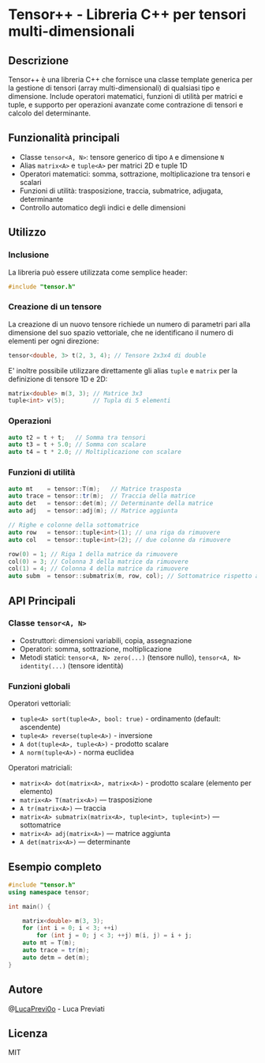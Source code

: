 # Tensor++ - Libreria C++ per tensori multi-dimensionali

## Descrizione

Tensor++ è una libreria C++ che fornisce una classe template generica per la gestione di tensori (array multi-dimensionali) di qualsiasi tipo e dimensione.
Include operatori matematici, funzioni di utilità per matrici e tuple, e supporto per operazioni avanzate come contrazione di tensori e calcolo del determinante.

## Funzionalità principali
- Classe `tensor<A, N>`: tensore generico di tipo `A` e dimensione `N`
- Alias `matrix<A>` e `tuple<A>` per matrici 2D e tuple 1D
- Operatori matematici: somma, sottrazione, moltiplicazione tra tensori e scalari
- Funzioni di utilità: trasposizione, traccia, submatrice, adjugata, determinante
- Controllo automatico degli indici e delle dimensioni

## Utilizzo

### Inclusione
La libreria può essere utilizzata come semplice header:
```cpp
#include "tensor.h"
```

### Creazione di un tensore
La creazione di un nuovo tensore richiede un numero di parametri pari alla dimensione del suo spazio vettoriale, che ne identificano il numero di elementi per ogni direzione:
```cpp
tensor<double, 3> t(2, 3, 4); // Tensore 2x3x4 di double
```
E' inoltre possibile utilizzare direttamente gli alias `tuple` e `matrix` per la definizione di tensore 1D e 2D:
```cpp
matrix<double> m(3, 3); // Matrice 3x3
tuple<int> v(5);        // Tupla di 5 elementi
```

### Operazioni
```cpp
auto t2 = t + t;   // Somma tra tensori
auto t3 = t + 5.0; // Somma con scalare
auto t4 = t * 2.0; // Moltiplicazione con scalare
```

### Funzioni di utilità
```cpp
auto mt    = tensor::T(m);   // Matrice trasposta
auto trace = tensor::tr(m);  // Traccia della matrice
auto det   = tensor::det(m); // Determinante della matrice
auto adj   = tensor::adj(m); // Matrice aggiunta

// Righe e colonne della sottomatrice
auto row   = tensor::tuple<int>(1); // una riga da rimuovere
auto col   = tensor::tuple<int>(2); // due colonne da rimuovere

row(0) = 1; // Riga 1 della matrice da rimuovere
col(0) = 3; // Colonna 3 della matrice da rimuovere
col(1) = 4; // Colonna 4 della matrice da rimuovere
auto subm  = tensor::submatrix(m, row, col); // Sottomatrice rispetto alle righe/colonne
```

## API Principali

### Classe `tensor<A, N>`
- Costruttori: dimensioni variabili, copia, assegnazione
- Operatori: somma, sottrazione, moltiplicazione
- Metodi statici: `tensor<A, N> zero(...)` (tensore nullo), `tensor<A, N> identity(...)` (tensore identità)

### Funzioni globali
Operatori vettoriali:
- `tuple<A> sort(tuple<A>, bool: true)` - ordinamento (default: ascendente)
- `tuple<A> reverse(tuple<A>)` - inversione
- `A dot(tuple<A>, tuple<A>)` - prodotto scalare
- `A norm(tuple<A>)` - norma euclidea

Operatori matriciali:
- `matrix<A> dot(matrix<A>, matrix<A>)` - prodotto scalare (elemento per elemento)
- `matrix<A> T(matrix<A>)` — trasposizione
- `A tr(matrix<A>)` — traccia
- `matrix<A> submatrix(matrix<A>, tuple<int>, tuple<int>)` — sottomatrice
- `matrix<A> adj(matrix<A>)` — matrice aggiunta
- `A det(matrix<A>)` — determinante

## Esempio completo
```cpp
#include "tensor.h"
using namespace tensor;

int main() {

    matrix<double> m(3, 3);
    for (int i = 0; i < 3; ++i)
        for (int j = 0; j < 3; ++j) m(i, j) = i + j;
    auto mt = T(m);
    auto trace = tr(m);
    auto detm = det(m);
}
```

## Autore
@[LucaPrevi0o](https://github.com/LucaPrevi0o) - Luca Previati

## Licenza
MIT
